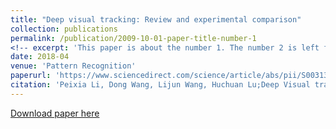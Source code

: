 ```yaml
---
title: "Deep visual tracking: Review and experimental comparison"
collection: publications
permalink: /publication/2009-10-01-paper-title-number-1
<!-- excerpt: 'This paper is about the number 1. The number 2 is left for future work.' -->
date: 2018-04
venue: 'Pattern Recognition'
paperurl: 'https://www.sciencedirect.com/science/article/abs/pii/S0031320317304612'
citation: 'Peixia Li, Dong Wang, Lijun Wang, Huchuan Lu;Deep Visual tracking: Review and experimental comparison; Pattern Recognition 76, 323-338.'
---
```

<!-- This paper is about the number 1. The number 2 is left for future work. -->

[Download paper here](https://www.sciencedirect.com/science/article/abs/pii/S0031320317304612)

